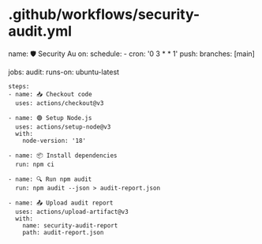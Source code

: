 # .github/workflows/security-audit.yml
name: 🛡️ Security Au
on:
  schedule:
    - cron: '0 3 * * 1'
  push:
    branches: [main]

jobs:
  audit:
    runs-on: ubuntu-latest

    steps:
    - name: 📥 Checkout code
      uses: actions/checkout@v3

    - name: 🟢 Setup Node.js
      uses: actions/setup-node@v3
      with:
        node-version: '18'

    - name: 📦 Install dependencies
      run: npm ci

    - name: 🔍 Run npm audit
      run: npm audit --json > audit-report.json

    - name: 📤 Upload audit report
      uses: actions/upload-artifact@v3
      with:
        name: security-audit-report
        path: audit-report.json

